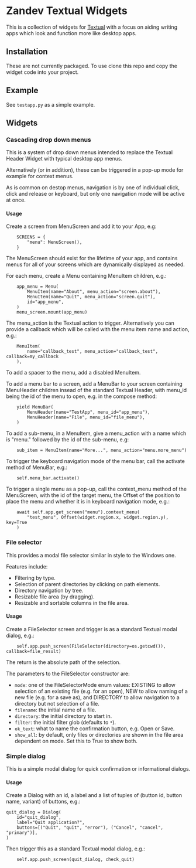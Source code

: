 # Zandev Textual Widgets

This is a collection of widgets for
[Textual](https://github.com/Textualize/textual/tree/main)
with a focus on aiding writing apps which look and function more like
desktop apps.

## Installation

These are not currently packaged. To use clone this repo and copy the
widget code into your project.

## Example

See `testapp.py` as a simple example.

## Widgets

### Cascading drop down menus

This is a system of drop down menus intended to replace the Textual
Header Widget with typical desktop app menus.

Alternatively (or in addition), these can be triggered in a pop-up
mode for example for context menus.

As is common on destop menus, navigation is by one of individual
click, click and release or keyboard, but only one navigation mode
will be active at once.

#### Usage

Create a screen from MenuScreen and add it to your App, e.g:

```
    SCREENS = {
        "menu": MenuScreen(),
    }
```

The MenuScreen should exist for the lifetime of your app, and
contains menus for all of your screens which are dynamically
displayed as needed.

For each menu, create a Menu containing MenuItem children, e.g.:

```
    app_menu = Menu(
        MenuItem(name="About", menu_action="screen.about"),
        MenuItem(name="Quit", menu_action="screen.quit"),
        id="app_menu",
    )
    menu_screen.mount(app_menu)
```

The menu_action is the Textual action to trigger. Alternatively
you can provide a callback which will be called with the menu item
name and action, e.g.:

```
    MenuItem(
        name="callback_test", menu_action="callback_test", callback=my_callback
    ),
```

To add a spacer to the menu, add a disabled MenuItem.

To add a menu bar to a screen, add a MenuBar to your screen containing
MenuHeader children insead of the standard Textual Header, with menu_id
being the id of the menu to open, e.g. in the compose
method:

```
    yield MenuBar(
        MenuHeader(name="TestApp", menu_id="app_menu"),
        MenuHeader(name="File", menu_id="file_menu"),
    )
```

To add a sub-menu, in a MenuItem, give a menu_action with a name
which is "menu." followed by the id of the sub-menu, e.g:

```
    sub_item = MenuItem(name="More...", menu_action="menu.more_menu")
```

To trigger the keyboard navigation mode of the menu bar, call the
activate method of MenuBar, e.g.:

```
    self.menu_bar.activate()
```

To trigger a single menu as a pop-up, call the context_menu method of the
MenuScreen, with the id of the target menu, the Offset of the position to
place the menu and whether it is in keyboard navigation mode, e.g.:

```
    await self.app.get_screen("menu").context_menu(
        "test_menu", Offset(widget.region.x, widget.region.y), key=True
    )
```

### File selector

This provides a modal file selector similar in style to the Windows one.

Features include:

 * Filtering by type.
 * Selection of parent directories by clicking on path elements.
 * Directory navigation by tree.
 * Resizable file area (by dragging).
 * Resizable and sortable columns in the file area.

#### Usage

Create a FileSelector screen and trigger is as a standard Textual modal
dialog, e.g.:

```
    self.app.push_screen(FileSelector(directory=os.getcwd()), callback=file_result)
```

The return is the absolute path of the selection.

The parameters to the FileSelector constructor are:

 * `mode`: one of the FileSelectorMode enum values: EXISTING to allow selection
   of an existing file (e.g. for an open), NEW to allow naming of a new file
   (e.g. for a save as), and DIRECTORY to allow navigation to a directory but
   not selection of a file.
 * `filename`: the initial name of a file.
 * `directory`: the initial directory to start in.
 * `filter`: the initial filter glob (defaults to `*`).
 * `ok_text`: what to name the confirmation button, e.g. Open or Save.
 * `show_all`: by default, only files or directories are shown in the file
   area dependent on mode. Set this to True to show both.

### Simple dialog

This is a simple modal dialog for quick confirmation or informational
dialogs.

#### Usage

Create a Dialog with an id, a label and a list of tuples of (button id,
button name, variant) of buttons, e.g.:

```
quit_dialog = Dialog(
    id="quit_dialog",
    label="Quit application?",
    buttons=[("Quit", "quit", "error"), ("Cancel", "cancel", "primary")],
)
```

Then trigger this as a standard Textual modal dialog, e.g.:

```
    self.app.push_screen(quit_dialog, check_quit)
```
